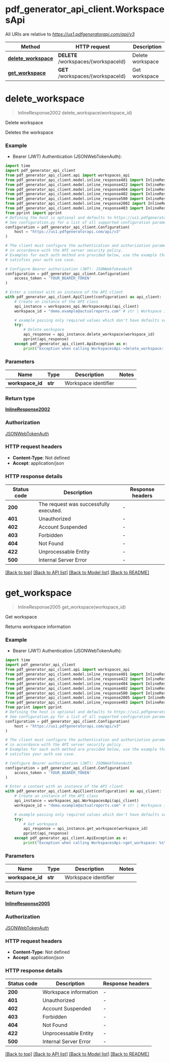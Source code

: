 # pdf_generator_api_client.WorkspacesApi

All URIs are relative to *https://us1.pdfgeneratorapi.com/api/v3*

Method | HTTP request | Description
------------- | ------------- | -------------
[**delete_workspace**](WorkspacesApi.md#delete_workspace) | **DELETE** /workspaces/{workspaceId} | Delete workspace
[**get_workspace**](WorkspacesApi.md#get_workspace) | **GET** /workspaces/{workspaceId} | Get workspace


# **delete_workspace**
> InlineResponse2002 delete_workspace(workspace_id)

Delete workspace

Deletes the workspace

### Example

* Bearer (JWT) Authentication (JSONWebTokenAuth):
```python
import time
import pdf_generator_api_client
from pdf_generator_api_client.api import workspaces_api
from pdf_generator_api_client.model.inline_response401 import InlineResponse401
from pdf_generator_api_client.model.inline_response422 import InlineResponse422
from pdf_generator_api_client.model.inline_response404 import InlineResponse404
from pdf_generator_api_client.model.inline_response402 import InlineResponse402
from pdf_generator_api_client.model.inline_response500 import InlineResponse500
from pdf_generator_api_client.model.inline_response2002 import InlineResponse2002
from pdf_generator_api_client.model.inline_response403 import InlineResponse403
from pprint import pprint
# Defining the host is optional and defaults to https://us1.pdfgeneratorapi.com/api/v3
# See configuration.py for a list of all supported configuration parameters.
configuration = pdf_generator_api_client.Configuration(
    host = "https://us1.pdfgeneratorapi.com/api/v3"
)

# The client must configure the authentication and authorization parameters
# in accordance with the API server security policy.
# Examples for each auth method are provided below, use the example that
# satisfies your auth use case.

# Configure Bearer authorization (JWT): JSONWebTokenAuth
configuration = pdf_generator_api_client.Configuration(
    access_token = 'YOUR_BEARER_TOKEN'
)

# Enter a context with an instance of the API client
with pdf_generator_api_client.ApiClient(configuration) as api_client:
    # Create an instance of the API class
    api_instance = workspaces_api.WorkspacesApi(api_client)
    workspace_id = "demo.example@actualreports.com" # str | Workspace identifier

    # example passing only required values which don't have defaults set
    try:
        # Delete workspace
        api_response = api_instance.delete_workspace(workspace_id)
        pprint(api_response)
    except pdf_generator_api_client.ApiException as e:
        print("Exception when calling WorkspacesApi->delete_workspace: %s\n" % e)
```


### Parameters

Name | Type | Description  | Notes
------------- | ------------- | ------------- | -------------
 **workspace_id** | **str**| Workspace identifier |

### Return type

[**InlineResponse2002**](InlineResponse2002.md)

### Authorization

[JSONWebTokenAuth](../README.md#JSONWebTokenAuth)

### HTTP request headers

 - **Content-Type**: Not defined
 - **Accept**: application/json


### HTTP response details
| Status code | Description | Response headers |
|-------------|-------------|------------------|
**200** | The request was successfully executed. |  -  |
**401** | Unauthorized |  -  |
**402** | Account Suspended |  -  |
**403** | Forbidden |  -  |
**404** | Not Found |  -  |
**422** | Unprocessable Entity |  -  |
**500** | Internal Server Error |  -  |

[[Back to top]](#) [[Back to API list]](../README.md#documentation-for-api-endpoints) [[Back to Model list]](../README.md#documentation-for-models) [[Back to README]](../README.md)

# **get_workspace**
> InlineResponse2005 get_workspace(workspace_id)

Get workspace

Returns workspace information

### Example

* Bearer (JWT) Authentication (JSONWebTokenAuth):
```python
import time
import pdf_generator_api_client
from pdf_generator_api_client.api import workspaces_api
from pdf_generator_api_client.model.inline_response401 import InlineResponse401
from pdf_generator_api_client.model.inline_response422 import InlineResponse422
from pdf_generator_api_client.model.inline_response404 import InlineResponse404
from pdf_generator_api_client.model.inline_response402 import InlineResponse402
from pdf_generator_api_client.model.inline_response500 import InlineResponse500
from pdf_generator_api_client.model.inline_response2005 import InlineResponse2005
from pdf_generator_api_client.model.inline_response403 import InlineResponse403
from pprint import pprint
# Defining the host is optional and defaults to https://us1.pdfgeneratorapi.com/api/v3
# See configuration.py for a list of all supported configuration parameters.
configuration = pdf_generator_api_client.Configuration(
    host = "https://us1.pdfgeneratorapi.com/api/v3"
)

# The client must configure the authentication and authorization parameters
# in accordance with the API server security policy.
# Examples for each auth method are provided below, use the example that
# satisfies your auth use case.

# Configure Bearer authorization (JWT): JSONWebTokenAuth
configuration = pdf_generator_api_client.Configuration(
    access_token = 'YOUR_BEARER_TOKEN'
)

# Enter a context with an instance of the API client
with pdf_generator_api_client.ApiClient(configuration) as api_client:
    # Create an instance of the API class
    api_instance = workspaces_api.WorkspacesApi(api_client)
    workspace_id = "demo.example@actualreports.com" # str | Workspace identifier

    # example passing only required values which don't have defaults set
    try:
        # Get workspace
        api_response = api_instance.get_workspace(workspace_id)
        pprint(api_response)
    except pdf_generator_api_client.ApiException as e:
        print("Exception when calling WorkspacesApi->get_workspace: %s\n" % e)
```


### Parameters

Name | Type | Description  | Notes
------------- | ------------- | ------------- | -------------
 **workspace_id** | **str**| Workspace identifier |

### Return type

[**InlineResponse2005**](InlineResponse2005.md)

### Authorization

[JSONWebTokenAuth](../README.md#JSONWebTokenAuth)

### HTTP request headers

 - **Content-Type**: Not defined
 - **Accept**: application/json


### HTTP response details
| Status code | Description | Response headers |
|-------------|-------------|------------------|
**200** | Workspace information |  -  |
**401** | Unauthorized |  -  |
**402** | Account Suspended |  -  |
**403** | Forbidden |  -  |
**404** | Not Found |  -  |
**422** | Unprocessable Entity |  -  |
**500** | Internal Server Error |  -  |

[[Back to top]](#) [[Back to API list]](../README.md#documentation-for-api-endpoints) [[Back to Model list]](../README.md#documentation-for-models) [[Back to README]](../README.md)

